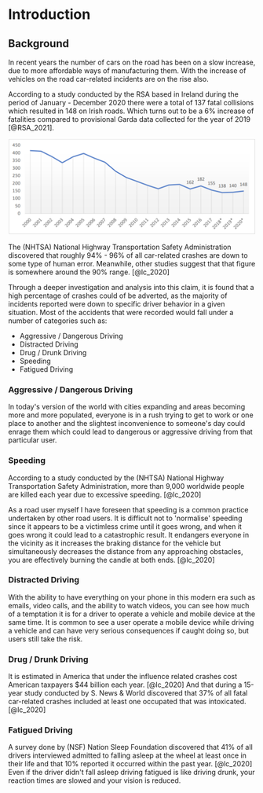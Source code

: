 # Introduction
 
## Background
 
In recent years the number of cars on the road has been on a slow increase, due to more affordable ways of manufacturing them. With the increase of vehicles on the road car-related incidents are on the rise also. 
 
According to a study conducted by the RSA based in Ireland during the period of January - December 2020 there were a total of 137 fatal collisions which resulted in 148 on Irish roads. Which turns out to be a 6% increase of fatalities compared to provisional Garda data collected for the year of 2019 [@RSA_2021].
 
 
 
![Fatalities by year](03_figures/introduction/Road_Deaths.png)
 
The (NHTSA) National Highway Transportation Safety Administration discovered that roughly 94% - 96% of all car-related crashes are down to some type of human error. Meanwhile, other studies suggest that that figure is somewhere around the 90% range. [@lc_2020]

Through a deeper investigation and analysis into this claim, it is found that a high percentage of crashes could of be adverted, as the majority of incidents reported were down to specific driver behavior in a given situation. Most of the accidents that were recorded would fall under a number of categories such as:

* Aggressive / Dangerous Driving
* Distracted Driving
* Drug / Drunk Driving
* Speeding
* Fatigued Driving

### Aggressive / Dangerous Driving

In today's version of the world with cities expanding and areas becoming more and more populated, everyone is in a rush trying to get to work or one place to another and the slightest inconvenience to someone's day could enrage them which could lead to dangerous or aggressive driving from that particular user. 

### Speeding

According to a study conducted by the (NHTSA) National Highway Transportation Safety Administration, more than 9,000 worldwide people are killed each year due to excessive speeding. [@lc_2020]

As a road user myself I have foreseen that speeding is a common practice undertaken by other road users. It is difficult not to 'normalise' speeding since it appears to be a victimless crime until it goes wrong, and when it goes wrong it could lead to a catastrophic result. It endangers everyone in the vicinity as it increases the braking distance for the vehicle but simultaneously decreases the distance from any approaching obstacles, you are effectively burning the candle at both ends. [@lc_2020] 

### Distracted Driving

With the ability to have everything on your phone in this modern era such as emails, video calls, and the ability to watch videos, you can see how much of a temptation it is for a driver to operate a vehicle and mobile device at the same time. It is common to see a user operate a mobile device while driving a vehicle and can have very serious consequences if caught doing so, but users still take the risk. 

### Drug / Drunk Driving

It is estimated in America that under the influence related crashes cost American taxpayers $44 billion each year. [@lc_2020] And that during a 15-year study conducted by S. News & World discovered that 37% of all fatal car-related crashes included at least one occupated that was intoxicated. [@lc_2020]   

### Fatigued Driving

A survey done by (NSF) Nation Sleep Foundation discovered that 41% of all drivers interviewed admitted to falling asleep at the wheel at least once in their life and that 10% reported it occurred within the past year. [@lc_2020] Even if the driver didn't fall asleep driving fatigued is like driving drunk, your reaction times are slowed and your vision is reduced.  
 
<!--stackedit_data:
eyJoaXN0b3J5IjpbMzgyMjIxMjIzXX0=
-->